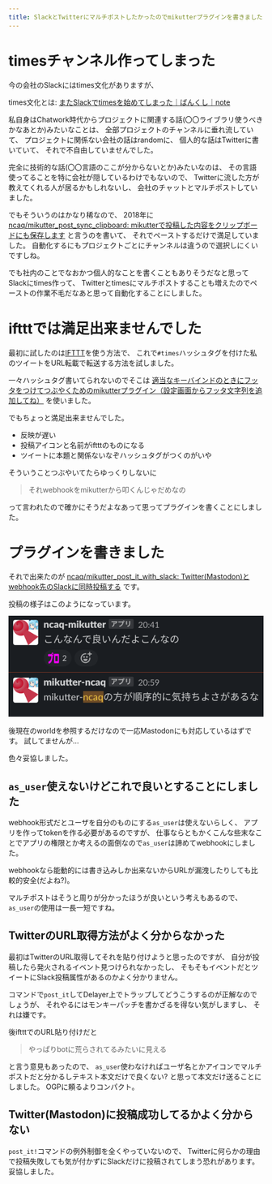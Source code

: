 ```yaml
---
title: SlackとTwitterにマルチポストしたかったのでmikutterプラグインを書きました
---
```


# timesチャンネル作ってしまった

今の会社のSlackにはtimes文化がありますが、

times文化とは: [またSlackでtimesを始めてしまった｜ばんくし｜note](https://note.com/vaaaaanquish/n/ncc512cf0e263)

私自身はChatwork時代からプロジェクトに関連する話(〇〇ライブラリ使うべきかなあとか)みたいなことは、
全部プロジェクトのチャンネルに垂れ流していて、
プロジェクトに関係ない会社の話はrandomに、
個人的な話はTwitterに書いていて、
それで不自由していませんでした。

完全に技術的な話(〇〇言語のここが分からないとか)みたいなのは、
その言語使ってることを特に会社が隠しているわけでもないので、
Twitterに流した方が教えてくれる人が居るかもしれないし、
会社のチャットとマルチポストしていました。

でもそういうのはかなり稀なので、
2018年に
[ncaq/mikutter_post_sync_clipboard: mikutterで投稿した内容をクリップボードにも保存します](https://github.com/ncaq/mikutter_post_sync_clipboard)
と言うのを書いて、
それでペーストするだけで満足していました。
自動化するにもプロジェクトごとにチャンネルは違うので選択しにくいですしね。

でも社内のことでなおかつ個人的なことを書くこともありそうだなと思ってSlackにtimes作って、
Twitterとtimesにマルチポストすることも増えたのでペーストの作業不毛だなあと思って自動化することにしました。

# iftttでは満足出来ませんでした

最初に試したのは[IFTTT](https://ifttt.com/home)を使う方法で、
これで`#times`ハッシュタグを付けた私のツイートをURL転載で転送する方法を試しました。

一々ハッシュタグ書いてられないのでそこは
[適当なキーバインドのときにフッタをつけてつぶやくためのmikutterプラグイン（設定画面からフッタ文字列を追加してね）](https://gist.github.com/penguin2716/7853486)
を使いました。

でもちょっと満足出来ませんでした。

* 反映が遅い
* 投稿アイコンと名前がiftttのものになる
* ツイートに本題と関係ないなぞハッシュタグがつくのがいや

そういうことつぶやいてたらゆっくりしないに

> それwebhookをmikutterから叩くんじゃだめなの

って言われたので確かにそうだよなあって思ってプラグインを書くことにしました。

# プラグインを書きました

それで出来たのが
[ncaq/mikutter_post_it_with_slack: Twitter(Mastodon)とwebhook先のSlackに同時投稿する](https://github.com/ncaq/mikutter_post_it_with_slack)
です。

投稿の様子はこのようになっています。

![Slackのキャプチャ](/asset/screenshot-2020-10-23-20-59-44.png)

後現在のworldを参照するだけなので一応Mastodonにも対応しているはずです。
試してませんが…

色々妥協しました。

## `as_user`使えないけどこれで良いとすることにしました

webhook形式だとユーザを自分のものにする`as_user`は使えないらしく、
アプリを作ってtokenを作る必要があるのですが、
仕事ならともかくこんな些末なことでアプリの権限とか考えるの面倒なので`as_user`は諦めてwebhookにしました。

webhookなら能動的には書き込みしか出来ないからURLが漏洩したりしても比較的安全(だよね?)。

マルチポストはそうと周りが分かったほうが良いという考えもあるので、
`as_user`の使用は一長一短ですね。

## TwitterのURL取得方法がよく分からなかった

最初はTwitterのURL取得してそれを貼り付けようと思ったのですが、
自分が投稿したら発火されるイベント見つけられなかったし、
そもそもイベントだとツイートにSlack投稿属性があるのかよく分かりません。

コマンドで`post_it`してDelayer上でトラップしてどうこうするのが正解なのでしょうが、
それやるにはモンキーパッチを書かざるを得ない気がしますし、
それは嫌です。

後iftttでのURL貼り付けだと

> やっぱりbotに荒らされてるみたいに見える

と言う意見もあったので、
`as_user`使わなければユーザ名とかアイコンでマルチポストだと分かるしテキスト本文だけで良くない?
と思って本文だけ送ることにしました。
OGPに頼るよりコンパクト。

## Twitter(Mastodon)に投稿成功してるかよく分からない

`post_it!`コマンドの例外制御を全くやっていないので、
Twitterに何らかの理由で投稿失敗しても気が付かずにSlackだけに投稿されてしまう恐れがあります。
妥協しました。
